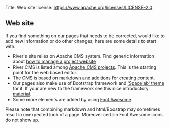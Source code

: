 Title:     Web site
license: https://www.apache.org/licenses/LICENSE-2.0


## Web site

If you find something on our pages that needs to be corrected, would like to add new information or do other changes,
here are some details to start with.

 - River's site relies on Apache CMS system. Find generic information about [how to manage a project website](https://www.apache.org/dev/project-site.html)
 - River CMS is listed among [Apache CMS projects](https://cms.apache.org/#bookmark). This is the starting point for
the web based editor.
 - The CMS is based on [markdown and additions](https://www.apache.org/dev/cmsref#markdown) for creating content.
 - Our pages also make use of Bootstrap framework and ['Spacelab' theme](https://bootswatch.com/spacelab/) for it.
If your are new to the framework see this nice introductory [material](http://www.w3schools.com/Bootstrap/default.asp).
 - Some more elements are added by using [Font Awesome](http://fontawesome.io/cheatsheet/).


<div class="alert alert-info">
Please note that combining markdown and html/Boostrap may sometimes result in unexpected look of a page. Moreover
certain Font Awesome icons do not show up.
</div>
